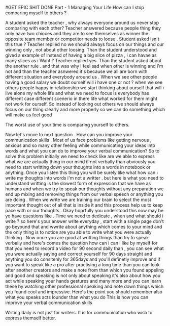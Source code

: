 #GET EPIC SHIT DONE
Part - 1 Managing Your Life
How can I stop comparing myself to others ?

A student asked the teacher , why always everyone around us never stop comparing with each other?
Teacher answered because people thing they only have two chioces and they are to see themselves as winner the opposite team member or competitor needs to loose . 
Student asked isn't this true ?
Teacher replied no we should always focus on our things and our winning only , not about other loosing.
Than the student understood and gived a example of instead of having a big slice of pizza , I can havae as many slices as i Want ? Teacher replied yes.
Than the student asked about the another rule . and that was why i feel sad when other is winning and i'm not and than the teacher asnwered it's because we all are born with different situation and everybody around us . When we see other people having a good salary we doubt ourself will i have one or not ?
when we see others people happy in relationship we start thinking about ourself that will i live alone my whole life and what we need to focus is everybody has different case different scenerio in there life what worked for them might not work for ourself. So instead of looking out others we should always focus on our thing clearly and more properly so we can do something which will make us feel good

The worst use of your time is comparing yourself to others.

Now let's move to next question . 
How can you improve your communication skills .
Most of us face problems like getting nervous , anxious and so many other feeling while communicating your ideas into words and what you can do to improve your verbal communication?
So to solve this problem initially we need to check like are we able to express what we are actually thing in our mind if not verbally than obviously you need to start writting down your thoughts into a words in notebook or anything. Once you listen this thing you will be surely like what how can i write my thoughts into words i'm not a writter . 
but here is what you need to understand writting is the slowest form of expression that we  have as humans and when we try to speak our thoughts without any preparation we end up mixing and removing things from our verbal speech or anything you are doing . When we write we are training our brain to select the most important thought out of all that is inside it and this process help us to keep pace with or our thoughts .
Okay hoprfully you understood this now may be yo have questions like . Time we need to dedicate , when and what should i write ?
so here's your answer write everyday , start with a single page don't go beyound that and wwrite about anything which comes to your mind and the only thing is to notice are you able to write what you were actually thinking . 
Now once you are good at writting things than try to speak verbally and here's comes the question how can i can i like by myself for that you need to record a video for 90 second daily than , you can see what you were actually saying and correct yourself for 90 days straight and anything you do consitenly for 365days and you'll definetly improve and if you want to speak like a pro after practising a long time than you can look after another creators and make a note from than which you found appeling and good and speaking is not only about speaking it's also about how you act while speaking your hands gestures and many more and you can learn these by watching other professional speaking and note down things which you found cool and impressive.
Here's the point you should remember also what you speaks acts lounder than what you do 
This is how you can improve your verbal communication skills

Writing daily is not just for writers.
It is for communication who wish to express themself better.
